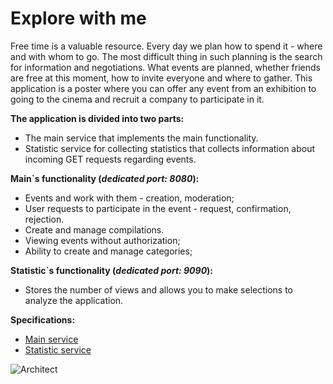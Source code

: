 **Explore with me**
========================
Free time is a valuable resource. Every day we plan how to spend it - where and with whom to go. The most difficult thing in such planning is the search for information and negotiations. What events are planned, whether friends are free at this moment, how to invite everyone and where to gather. This application is a poster where you can offer any event from an exhibition to going to the cinema and recruit a company to participate in it.

**The application is divided into two parts:**
* The main service that implements the main functionality.
* Statistic service for collecting statistics that collects information about incoming GET requests regarding events.

**Main`s functionality (_dedicated port: 8080_):**
* Events and work with them - creation, moderation;
* User requests to participate in the event - request, confirmation, rejection.
* Create and manage compilations.
* Viewing events without authorization;
* Ability to create and manage categories;

**Statistic`s functionality (_dedicated port: 9090_):**
* Stores the number of views and allows you to make selections to analyze the application.

**Specifications:**
* [Main service](https://raw.githubusercontent.com/yandex-praktikum/java-explore-with-me/main/ewm-main-service-spec.json)
* [Statistic service](https://raw.githubusercontent.com/yandex-praktikum/java-explore-with-me/main/ewm-stats-service-spec.json)

![Architect](https://sun9-70.userapi.com/impg/QpkVY9I4DpQPzSGnyv0CtIJZ4x-zWztba4AEmg/a5Jsa5TlGmo.jpg?size=1656x1028&quality=96&sign=f97bab5616672ed3b0144adf4d99d366&type=album)
